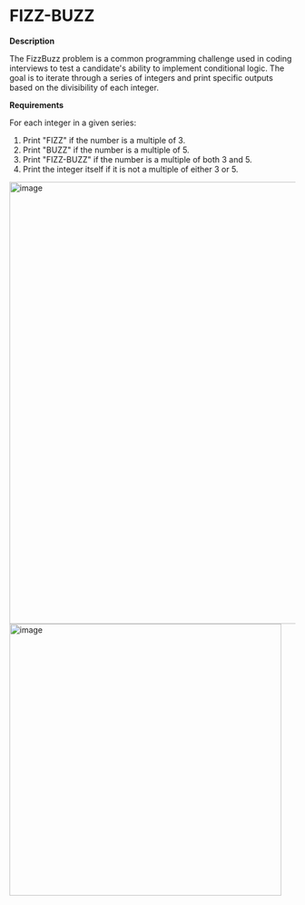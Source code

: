 # FIZZ-BUZZ

**Description**

The FizzBuzz problem is a common programming challenge used in coding interviews to test a candidate's ability to implement conditional logic. The goal is to iterate through a series of integers and print specific outputs based on the divisibility of each integer.

**Requirements**

For each integer in a given series:

1. Print "FIZZ" if the number is a multiple of 3.
2. Print "BUZZ" if the number is a multiple of 5.
3. Print "FIZZ-BUZZ" if the number is a multiple of both 3 and 5.
4. Print the integer itself if it is not a multiple of either 3 or 5.

<img width="779" alt="image" src="https://github.com/hemantkr26/FIZZ-BUZZ/assets/142200426/2c841083-58ab-4636-bdde-33e162dc59d9">

<img width="479" alt="image" src="https://github.com/hemantkr26/FIZZ-BUZZ/assets/142200426/181c2121-2a07-499a-97f7-76dbc0835320">

